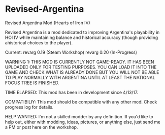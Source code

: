 # Revised-Argentina
Revised Argentina Mod (Hearts of Iron IV)

Revised Argentina is a mod dedicated to improving Argentina's playability in HOI IV while maintaining balance and historical accuracy (though providing ahistorical choices to the player).

Current: revarg 0.19 (Steam Workshop) revarg 0.20 (In-Progress)

WARNING 1: THIS MOD IS CURRENTLY NOT GAME-READY. IT HAS BEEN UPLOADED ONLY FOR TESTING PURPOSES. YOU CAN LOAD IT INTO THE GAME AND CHECK WHAT IS ALREADY DONE BUT YOU WILL NOT BE ABLE TO PLAY NORMALLY WITH ARGENTINA UNTIL AT LEAST THE NATIONAL FOCUS TREE IS FINISHED.

TIME ELAPSED: This mod has been in development since 4/13/17.

COMPATIBILIY: This mod should be compatible with any other mod. Check progress log for details.

HELP WANTED: I'm not a skilled modder by any definition. If you'd like to help out, either with modding, ideas, pictures, or anything else, just send me a PM or post here on the workshop.

